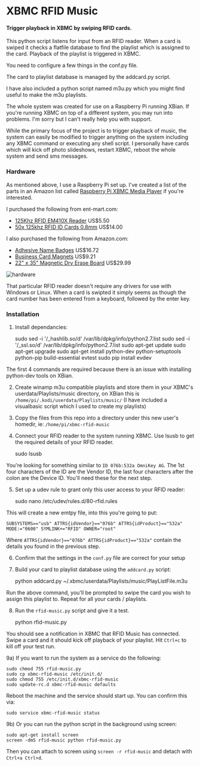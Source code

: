 XBMC RFID Music
===============

#### Trigger playback in XBMC by swiping RFID cards.

This python script listens for input from an RFID reader. When a card is swiped it checks a flatfile database to find the playlist which is assigned to the card. Playback of the playlist is triggered in XBMC.

You need to configure a few things in the conf.py file.

The card to playlist database is managed by the addcard.py script.

I have also included a python script named m3u.py which you might find useful to make the m3u playlists.

The whole system was created for use on a Raspberry Pi running XBian. If you're running XBMC on top of a different system, you may run into problems. I'm sorry but I can't really help you with support.

While the primary focus of the project is to trigger playback of music, the system can easily be modified to trigger anything on the system including any XBMC command or executing any shell script. I personally have cards which will kick off photo slideshows, restart XBMC, reboot the whole system and send sms messages.

### Hardware

As mentioned above, I use a Raspberry Pi set up. I've created a list of the parts in an Amazon list called [Raspberry Pi XBMC Media Player](http://www.amazon.com/Raspberry-Pi-XBMC-Media-Player/lm/R2B7HG8WFE2FON) if you're interested.

I purchased the following from ent-mart.com:

* [125Khz RFID EM410X Reader](http://www.ent-mart.com/catalog/product_info.php/cPath/49/products_id/108) US$5.50
* [50x 125khz RFID ID Cards 0.8mm](http://www.ent-mart.com/catalog/product_info.php/cPath/40_41_56/products_id/140) US$14.00

I also purchased the following from Amazon.com:

* [Adhesive Name Badges](http://www.amazon.com/gp/product/B00007LVCN/ref=oh_details_o00_s00_i00?ie=UTF8&psc=1) US$16.72
* [Business Card Magnets](http://www.amazon.com/gp/product/B002YNQ8OI/ref=oh_details_o00_s01_i00?ie=UTF8&psc=1) US$9.21
* [22" x 35" Magnetic Dry Erase Board](http://www.amazon.com/Board-Dudes-Decor-Magnetic-87060UN-4/dp/B001G60IT0) US$29.99

![hardware](rfid-music.jpg?raw=true)

That particular RFID reader doesn't require any drivers for use with Windows or Linux. When a card is swipted it simply seems as though the card number has been entered from a keyboard, followed by the enter key.

### Installation

1) Install dependancies:

    sudo sed -i '/_hashlib.so/d' /var/lib/dpkg/info/python2.7.list
    sudo sed -i '/_ssl.so/d' /var/lib/dpkg/info/python2.7.list
    sudo apt-get update
    sudo apt-get upgrade
    sudo apt-get install python-dev python-setuptools python-pip build-essential evtest
    sudo pip install evdev
    
The first 4 commands are required because there is an issue with installing python-dev tools on XBian.

2) Create winamp m3u compatible playlists and store them in your XBMC's userdata/Playlists/music directory, on XBian this is `/home/pi/.kodi/userdata/Playlists/music/` (I have included a visualbasic script which I used to create my playlists)

3) Copy the files from this repo into a directory under this new user's homedir, ie: `/home/pi/xbmc-rfid-music`

4) Connect your RFID reader to the system running XBMC. Use lsusb to get the required details of your RFID reader.

    sudo lsusb

You're looking for something similar to `ID 076b:532a OmniKey AG`. The 1st four characters of the ID are the Vendor ID, the last four characters after the colon are the Device ID. You'll need these for the next step.

5) Set up a udev rule to grant only this user access to your RFID reader:

    sudo nano /etc/udev/rules.d/80-rfid.rules
    
This will create a new emtpy file, into this you're going to put:

    SUBSYSTEMS=="usb" ATTRS{idVendor}=="076b" ATTRS{idProduct}=="532a" MODE:="0600" SYMLINK+="RFID" OWNER="root"

Where `ATTRS{idVendor}=="076b" ATTRS{idProduct}=="532a"` contain the details you found in the previous step.

6) Confirm that the settings in the `conf.py` file are correct for your setup

7) Build your card to playlist database using the `addcard.py` script:

    python addcard.py ~/.xbmc/userdata/Playlists/music/PlayListFile.m3u

Run the above command, you'll be prompted to swipe the card you wish to assign this playlist to. Repeat for all your cards / playlists.

8) Run the `rfid-music.py` script and give it a test.

    python rfid-music.py

You should see a notification in XBMC that RFID Music has connected. Swipe a card and it should kick off playback of your playlist. Hit `Ctrl+c` to kill off your test run.
    
9a) If you want to run the system as a service do the following:

    sudo chmod 755 rfid-music.py
    sudo cp xbmc-rfid-music /etc/init.d/
    sudo chmod 755 /etc/init.d/xbmc-rfid-music
    sudo update-rc.d xbmc-rfid-music defaults

Reboot the machine and the service should start up. You can confirm this via:

    sudo service xbmc-rfid-music status

9b) Or you can run the python script in the background using screen:

    sudo apt-get install screen
    screen -dmS rfid-music python rfid-music.py

Then you can attach to screen using `screen -r rfid-music` and detach with `Ctrl+a Ctrl+d`.
